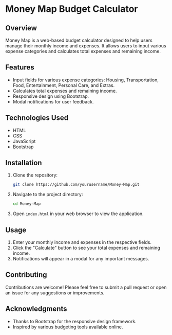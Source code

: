 # Money Map Budget Calculator

## Overview
Money Map is a web-based budget calculator designed to help users manage their monthly income and expenses. It allows users to input various expense categories and calculates total expenses and remaining income.

## Features
- Input fields for various expense categories: Housing, Transportation, Food, Entertainment, Personal Care, and Extras.
- Calculates total expenses and remaining income.
- Responsive design using Bootstrap.
- Modal notifications for user feedback.

## Technologies Used
- HTML
- CSS
- JavaScript
- Bootstrap

## Installation
1. Clone the repository:
   ```bash
   git clone https://github.com/yourusername/Money-Map.git
   ```
2. Navigate to the project directory:
   ```bash
   cd Money-Map
   ```
3. Open `index.html` in your web browser to view the application.

## Usage
1. Enter your monthly income and expenses in the respective fields.
2. Click the "Calculate" button to see your total expenses and remaining income.
3. Notifications will appear in a modal for any important messages.

## Contributing
Contributions are welcome! Please feel free to submit a pull request or open an issue for any suggestions or improvements.


## Acknowledgments
- Thanks to Bootstrap for the responsive design framework.
- Inspired by various budgeting tools available online.
